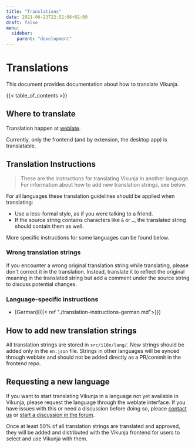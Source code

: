 ```yaml
---
title: "Translations"
date: 2021-06-23T22:52:06+02:00
draft: false
menu:
  sidebar:
    parent: "development"
---
```


# Translations

This document provides documentation about how to translate Vikunja.

{{< table_of_contents >}}

## Where to translate

Translation happen at [weblate](https://hosted.weblate.org/projects/vikunja/frontend/).

Currently, only the frontend (and by extension, the desktop app) is translatable.

## Translation Instructions

> These are the instructions for translating Vikunja in another language. 
> For information about how to add new translation strings, see below.

For all languages these translation guidelines should be applied when translating:

* Use a less-formal style, as if you were talking to a friend.
* If the source string contains characters like `&` or `…`, the translated string should contain them as well.

More specific instructions for some languages can be found below.

### Wrong translation strings

If you encounter a wrong original translation string while translating, please don't correct it in the translation.
Instead, translate it to reflect the original meaning in the translated string but add a comment under the source string to discuss potential changes.

### Language-specific instructions

* [German]({{< ref "./translation-instructions-german.md">}})

## How to add new translation strings

All translation strings are stored in `src/i18n/lang/`.
New strings should be added only in the `en.json` file.
Strings in other languages will be synced through weblate and should not be added directly as a PR/commit in the frontend repo.

## Requesting a new language

If you want to start translating Vikunja in a language not yet available in Vikunja, please request the language through the weblate interface.
If you have issues with this or need a discussion before doing so, pleace [contact us](https://vikunja.io/contact/) or [start a discussion in the forum](https://community.vikunja.io).

Once at least 50% of all translation strings are translated and approved, they will be added and distributed with the Vikunja frontend for users to select and use Vikunja with them.
